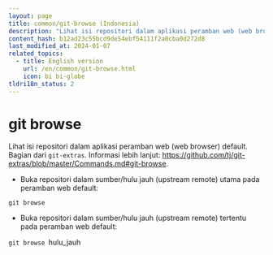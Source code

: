 ```yaml
---
layout: page
title: common/git-browse (Indonesia)
description: "Lihat isi repositori dalam aplikasi peramban web (web browser) default."
content_hash: b12ad23c55bcd9de54ebf54111f2a0cba0d272d8
last_modified_at: 2024-01-07
related_topics:
  - title: English version
    url: /en/common/git-browse.html
    icon: bi bi-globe
tldri18n_status: 2
---
```

# git browse

Lihat isi repositori dalam aplikasi peramban web (web browser) default.
Bagian dari `git-extras`.
Informasi lebih lanjut: <https://github.com/tj/git-extras/blob/master/Commands.md#git-browse>.

- Buka repositori dalam sumber/hulu jauh (upstream remote) utama pada peramban web default:

`git browse`

- Buka repositori dalam sumber/hulu jauh (upstream remote) tertentu pada peramban web default:

`git browse `<span class="tldr-var badge badge-pill bg-dark-lm bg-white-dm text-white-lm text-dark-dm font-weight-bold">hulu_jauh</span>
